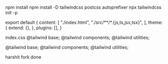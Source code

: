 npm install
npm install -D tailwindcss postcss autoprefixer
npx tailwindcss init -p

export default {
content: [
"./index.html",
"./src/**/*.{js,ts,jsx,tsx}",
],
theme: {
extend: {},
},
plugins: [],
}

index.css
@tailwind base;
@tailwind components;
@tailwind utilities;

@tailwind base;
@tailwind components;
@tailwind utilities;

harshit fork done

